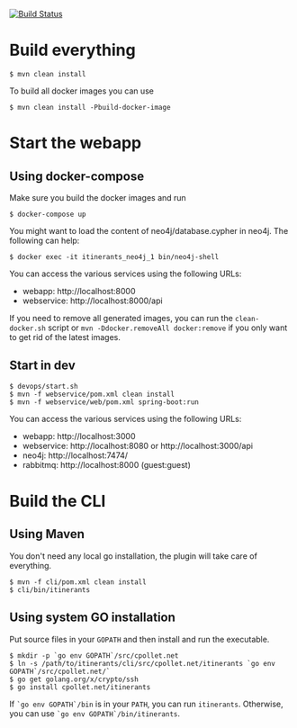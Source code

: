 [![Build Status](https://travis-ci.org/cpollet/itinerants.svg?branch=master)](https://travis-ci.org/cpollet/itinerants)

# Build everything
```
$ mvn clean install
```

To build all docker images you can use
```
$ mvn clean install -Pbuild-docker-image
```

# Start the webapp
## Using docker-compose
Make sure you build the docker images and run
```
$ docker-compose up
```

You might want to load the content of neo4j/database.cypher in neo4j. The following can help:

```
$ docker exec -it itinerants_neo4j_1 bin/neo4j-shell
```

You can access the various services using the following URLs:

 * webapp: http://localhost:8000
 * webservice: http://localhost:8000/api

If you need to remove all generated images, you can run the `clean-docker.sh` script or
`mvn -Ddocker.removeAll docker:remove` if you only want to get rid of the latest images.

## Start in dev
```
$ devops/start.sh
$ mvn -f webservice/pom.xml clean install
$ mvn -f webservice/web/pom.xml spring-boot:run
```

You can access the various services using the following URLs:

 * webapp: http://localhost:3000
 * webservice: http://localhost:8080 or http://localhost:3000/api
 * neo4j: http://localhost:7474/
 * rabbitmq: http://localhost:8000 (guest:guest)

# Build the CLI
## Using Maven
You don't need any local go installation, the plugin will take care of everything.
```
$ mvn -f cli/pom.xml clean install
$ cli/bin/itinerants
```

## Using system GO installation
Put source files in your `GOPATH` and then install and run the executable.
```
$ mkdir -p `go env GOPATH`/src/cpollet.net 
$ ln -s /path/to/itinerants/cli/src/cpollet.net/itinerants `go env GOPATH`/src/cpollet.net/`
$ go get golang.org/x/crypto/ssh
$ go install cpollet.net/itinerants
```

If `` `go env GOPATH`/bin `` is in your `PATH`, you can run `itinerants`. Otherwise, you can use `` `go env GOPATH`/bin/itinerants ``.

